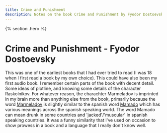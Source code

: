 ```yaml
---
title: Crime and Punishment
description: Notes on the book Crime and Punishment by Fyodor Dostoevsky 
---
```


{% section .hero %}
# Crime and Punishment - Fyodor Dostoevsky
This was one of the earliest books that I had ever tried to read (I was 18 when I first read a book by my own choice). This could have also been my first audio book. I remember certain parts of the book with decent detail. Some ideas of plotline, and knowing some details of the character Raskolnikov. For whatever reason, the charachter Marmeladov is imprinted in my brain more than anything else from the book, primarily because the word [Marmeladov](https://en.wikipedia.org/wiki/Crime_and_Punishment#Characters:~:text=Semyon%20Zakharovich-,Marmeladov) is slightly similar to the spanish word [Mamado](https://en.wiktionary.org/wiki/mamado) which has various meanings across the spanish speaking world. The word Mamado can mean drunk in some countries and 'jacked'/'muscular' in spanish speaking countries. It was a funny similarity that I've used on occasion to show prowess in a book and a language that I really don't know well.

